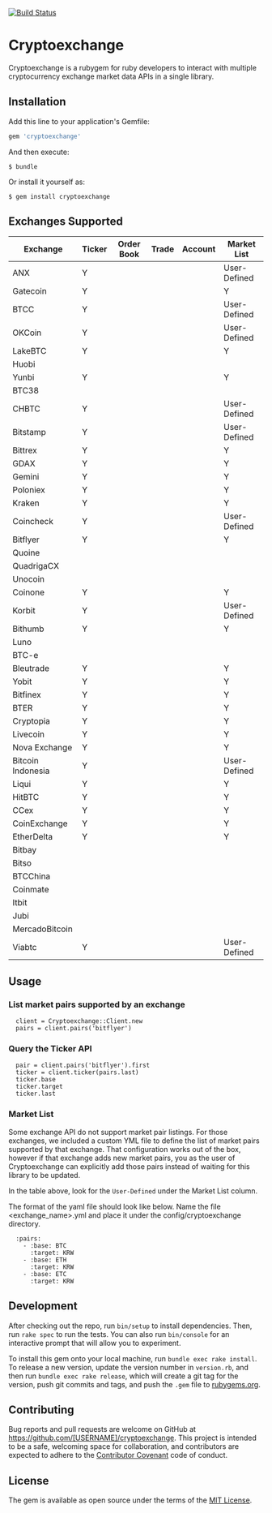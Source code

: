 [![Build Status](https://travis-ci.org/coingecko/cryptoexchange.svg)](https://travis-ci.org/coingecko/cryptoexchange)

# Cryptoexchange

Cryptoexchange is a rubygem for ruby developers to interact with multiple cryptocurrency exchange market data APIs in a single library.

## Installation

Add this line to your application's Gemfile:

```ruby
gem 'cryptoexchange'
```

And then execute:

    $ bundle

Or install it yourself as:

    $ gem install cryptoexchange

## Exchanges Supported

| Exchange          | Ticker  | Order Book | Trade   | Account | Market List |
| ----------------- | ------- | ---------- | ------- | ------- | ----------- |
| ANX               | Y       |            |         |         | User-Defined|
| Gatecoin          | Y       |            |         |         | Y           |
| BTCC              | Y       |            |         |         | User-Defined|
| OKCoin            | Y       |            |         |         | User-Defined|
| LakeBTC           | Y       |            |         |         | Y           |
| Huobi             |         |            |         |         |             |
| Yunbi             | Y       |            |         |         | Y           |
| BTC38             |         |            |         |         |             |
| CHBTC             | Y       |            |         |         | User-Defined|
| Bitstamp          | Y       |            |         |         | User-Defined|
| Bittrex           | Y       |            |         |         | Y           |
| GDAX              | Y       |            |         |         | Y           |
| Gemini            | Y       |            |         |         | Y           |
| Poloniex          | Y       |            |         |         | Y           |
| Kraken            | Y       |            |         |         | Y           |
| Coincheck         | Y       |            |         |         | User-Defined|
| Bitflyer          | Y       |            |         |         | Y           |
| Quoine            |         |            |         |         |             |
| QuadrigaCX        |         |            |         |         |             |
| Unocoin           |         |            |         |         |             |
| Coinone           | Y       |            |         |         | Y           |
| Korbit            | Y       |            |         |         | User-Defined|
| Bithumb           | Y       |            |         |         | Y           |
| Luno              |         |            |         |         |             |
| BTC-e             |         |            |         |         |             |
| Bleutrade         | Y       |            |         |         | Y           |
| Yobit             | Y       |            |         |         | Y           |
| Bitfinex          | Y       |            |         |         | Y           |
| BTER              | Y       |            |         |         | Y           |
| Cryptopia         | Y       |            |         |         | Y           |
| Livecoin          | Y       |            |         |         | Y           |
| Nova Exchange     | Y       |            |         |         | Y           |
| Bitcoin Indonesia | Y       |            |         |         | User-Defined|
| Liqui             | Y       |            |         |         | Y           |
| HitBTC            | Y       |            |         |         | Y           |
| CCex              | Y       |            |         |         | Y           |
| CoinExchange      | Y       |            |         |         | Y           |
| EtherDelta        | Y       |            |         |         | Y           |
| Bitbay            |         |            |         |         |             |
| Bitso             |         |            |         |         |             |
| BTCChina          |         |            |         |         |             |
| Coinmate          |         |            |         |         |             |
| Itbit             |         |            |         |         |             |
| Jubi              |         |            |         |         |             |
| MercadoBitcoin    |         |            |         |         |             |
| Viabtc            | Y       |            |         |         | User-Defined|

## Usage

### List market pairs supported by an exchange
```
  client = Cryptoexchange::Client.new
  pairs = client.pairs('bitflyer')
```

### Query the Ticker API
```
  pair = client.pairs('bitflyer').first
  ticker = client.ticker(pairs.last)
  ticker.base
  ticker.target
  ticker.last
```

### Market List
Some exchange API do not support market pair listings. For those exchanges, we included
a custom YML file to define the list of market pairs supported by that exchange.
That configuration works out of the box, however if that exchange adds new market pairs,
you as the user of Cryptoexchange can explicitly add those pairs instead of waiting
for this library to be updated.

In the table above, look for the `User-Defined` under the Market List column.

The format of the yaml file should look like below.
Name the file <exchange_name>.yml and place it under the config/cryptoexchange directory.
```
  :pairs:
    - :base: BTC
      :target: KRW
    - :base: ETH
      :target: KRW
    - :base: ETC
      :target: KRW
```

## Development

After checking out the repo, run `bin/setup` to install dependencies. Then, run `rake spec` to run the tests. You can also run `bin/console` for an interactive prompt that will allow you to experiment.

To install this gem onto your local machine, run `bundle exec rake install`. To release a new version, update the version number in `version.rb`, and then run `bundle exec rake release`, which will create a git tag for the version, push git commits and tags, and push the `.gem` file to [rubygems.org](https://rubygems.org).

## Contributing

Bug reports and pull requests are welcome on GitHub at https://github.com/[USERNAME]/cryptoexchange. This project is intended to be a safe, welcoming space for collaboration, and contributors are expected to adhere to the [Contributor Covenant](http://contributor-covenant.org) code of conduct.

## License

The gem is available as open source under the terms of the [MIT License](http://opensource.org/licenses/MIT).
